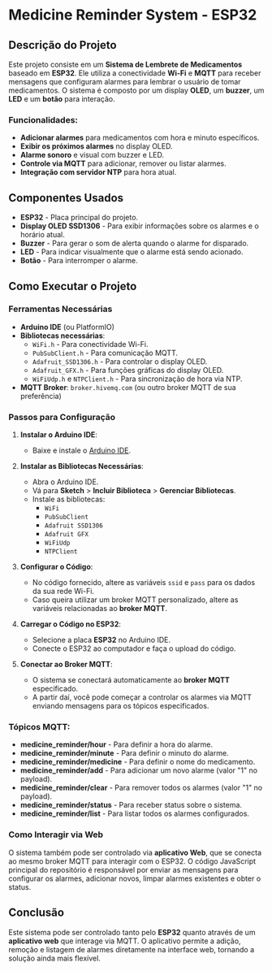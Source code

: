 
# Medicine Reminder System - ESP32

## Descrição do Projeto

Este projeto consiste em um **Sistema de Lembrete de Medicamentos** baseado em **ESP32**. Ele utiliza a conectividade **Wi-Fi** e **MQTT** para receber mensagens que configuram alarmes para lembrar o usuário de tomar medicamentos. O sistema é composto por um display **OLED**, um **buzzer**, um **LED** e um **botão** para interação.

### Funcionalidades:

- **Adicionar alarmes** para medicamentos com hora e minuto específicos.
- **Exibir os próximos alarmes** no display OLED.
- **Alarme sonoro** e visual com buzzer e LED.
- **Controle via MQTT** para adicionar, remover ou listar alarmes.
- **Integração com servidor NTP** para hora atual.

## Componentes Usados

- **ESP32** - Placa principal do projeto.
- **Display OLED SSD1306** - Para exibir informações sobre os alarmes e o horário atual.
- **Buzzer** - Para gerar o som de alerta quando o alarme for disparado.
- **LED** - Para indicar visualmente que o alarme está sendo acionado.
- **Botão** - Para interromper o alarme.

## Como Executar o Projeto

### Ferramentas Necessárias

- **Arduino IDE** (ou PlatformIO)
- **Bibliotecas necessárias**:
  - `WiFi.h` - Para conectividade Wi-Fi.
  - `PubSubClient.h` - Para comunicação MQTT.
  - `Adafruit_SSD1306.h` - Para controlar o display OLED.
  - `Adafruit_GFX.h` - Para funções gráficas do display OLED.
  - `WiFiUdp.h` e `NTPClient.h` - Para sincronização de hora via NTP.
- **MQTT Broker**: `broker.hivemq.com` (ou outro broker MQTT de sua preferência)

### Passos para Configuração

1. **Instalar o Arduino IDE**:
   - Baixe e instale o [Arduino IDE](https://www.arduino.cc/en/software).
   
2. **Instalar as Bibliotecas Necessárias**:
   - Abra o Arduino IDE.
   - Vá para **Sketch** > **Incluir Biblioteca** > **Gerenciar Bibliotecas**.
   - Instale as bibliotecas:
     - `WiFi`
     - `PubSubClient`
     - `Adafruit SSD1306`
     - `Adafruit GFX`
     - `WiFiUdp`
     - `NTPClient`

3. **Configurar o Código**:
   - No código fornecido, altere as variáveis `ssid` e `pass` para os dados da sua rede Wi-Fi.
   - Caso queira utilizar um broker MQTT personalizado, altere as variáveis relacionadas ao **broker MQTT**.

4. **Carregar o Código no ESP32**:
   - Selecione a placa **ESP32** no Arduino IDE.
   - Conecte o ESP32 ao computador e faça o upload do código.

5. **Conectar ao Broker MQTT**:
   - O sistema se conectará automaticamente ao **broker MQTT** especificado.
   - A partir daí, você pode começar a controlar os alarmes via MQTT enviando mensagens para os tópicos especificados.

### Tópicos MQTT:

- **medicine_reminder/hour** - Para definir a hora do alarme.
- **medicine_reminder/minute** - Para definir o minuto do alarme.
- **medicine_reminder/medicine** - Para definir o nome do medicamento.
- **medicine_reminder/add** - Para adicionar um novo alarme (valor "1" no payload).
- **medicine_reminder/clear** - Para remover todos os alarmes (valor "1" no payload).
- **medicine_reminder/status** - Para receber status sobre o sistema.
- **medicine_reminder/list** - Para listar todos os alarmes configurados.

### Como Interagir via Web

O sistema também pode ser controlado via **aplicativo Web**, que se conecta ao mesmo broker MQTT para interagir com o ESP32. O código JavaScript principal do repositório é responsável por enviar as mensagens para configurar os alarmes, adicionar novos, limpar alarmes existentes e obter o status.



## Conclusão

Este sistema pode ser controlado tanto pelo **ESP32** quanto através de um **aplicativo web** que interage via MQTT. O aplicativo permite a adição, remoção e listagem de alarmes diretamente na interface web, tornando a solução ainda mais flexível.